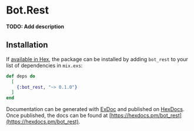 # Bot.Rest

**TODO: Add description**

## Installation

If [available in Hex](https://hex.pm/docs/publish), the package can be installed
by adding `bot_rest` to your list of dependencies in `mix.exs`:

```elixir
def deps do
  [
    {:bot_rest, "~> 0.1.0"}
  ]
end
```

Documentation can be generated with [ExDoc](https://github.com/elixir-lang/ex_doc)
and published on [HexDocs](https://hexdocs.pm). Once published, the docs can
be found at [https://hexdocs.pm/bot_rest](https://hexdocs.pm/bot_rest).

